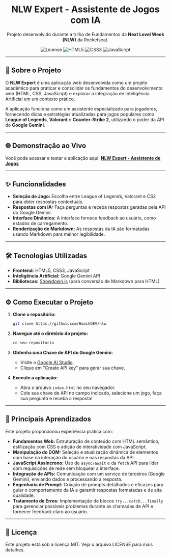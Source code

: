 <h1 align="center">NLW Expert - Assistente de Jogos com IA</h1>

<p align="center">
  Projeto desenvolvido durante a trilha de Fundamentos da <strong>Next Level Week (NLW)</strong> da Rocketseat.
</p>

<p align="center">
  <img alt="License" src="https://img.shields.io/badge/license-MIT-blue.svg">
  <img alt="HTML5" src="https://img.shields.io/badge/HTML5-E34F26?style=for-the-badge&logo=html5&logoColor=white">
  <img alt="CSS3" src="https://img.shields.io/badge/CSS3-1572B6?style=for-the-badge&logo=css3&logoColor=white">
  <img alt="JavaScript" src="https://img.shields.io/badge/JavaScript-F7DF1E?style=for-the-badge&logo=javascript&logoColor=black">
</p>

---

## 🚀 Sobre o Projeto

O **NLW Expert** é uma aplicação web desenvolvida como um projeto acadêmico para praticar e consolidar os fundamentos do desenvolvimento web (HTML, CSS, JavaScript) e explorar a integração de Inteligência Artificial em um contexto prático.

A aplicação funciona como um assistente especializado para jogadores, fornecendo dicas e estratégias atualizadas para jogos populares como **League of Legends**, **Valorant** e **Counter-Strike 2**, utilizando o poder da API do **Google Gemini**.

 <!-- TODO: Substitua pela URL de um screenshot do seu projeto -->

---

## 🌐 Demonstração ao Vivo

Você pode acessar e testar a aplicação aqui: [**NLW Expert - Assistente de Jogos**](https://haackdev.github.io/nlw/)

---

## ✨ Funcionalidades

- **Seleção de Jogo:** Escolha entre League of Legends, Valorant e CS2 para obter respostas contextuais.
- **Respostas com IA:** Faça perguntas e receba respostas geradas pela API do Google Gemini.
- **Interface Dinâmica:** A interface fornece feedback ao usuário, como estados de carregamento.
- **Renderização de Markdown:** As respostas da IA são formatadas usando Markdown para melhor legibilidade.

---

## 🛠️ Tecnologias Utilizadas

- **Frontend:** HTML5, CSS3, JavaScript
- **Inteligência Artificial:** Google Gemini API
- **Bibliotecas:** [Showdown.js](https://github.com/showdownjs/showdown) (para conversão de Markdown para HTML)

---

## ⚙️ Como Executar o Projeto

1. **Clone o repositório:**
   ```bash
   git clone https://github.com/HaackDEV/nlw
   ```

2. **Navegue até o diretório do projeto:**
   ```bash
   cd seu-repositorio
   ```

3. **Obtenha uma Chave de API do Google Gemini:**
   - Visite o [Google AI Studio](https://aistudio.google.com/app/apikey).
   - Clique em "Create API key" para gerar sua chave.

4. **Execute a aplicação:**
   - Abra o arquivo `index.html` no seu navegador.
   - Cole sua chave de API no campo indicado, selecione um jogo, faça sua pergunta e receba a resposta!

---

## 🧠 Principais Aprendizados

Este projeto proporcionou experiência prática com:

- **Fundamentos Web:** Estruturação de conteúdo com HTML semântico, estilização com CSS e adição de interatividade com JavaScript.
- **Manipulação do DOM:** Seleção e atualização dinâmica de elementos com base na interação do usuário e nas respostas da API.
- **JavaScript Assíncrono:** Uso de `async/await` e da `fetch` API para lidar com requisições de rede sem bloquear a interface.
- **Integração de APIs:** Comunicação com um serviço de terceiros (Google Gemini), enviando dados e processando a resposta.
- **Engenharia de Prompt:** Criação de prompts detalhados e eficazes para guiar o comportamento da IA e garantir respostas formatadas e de alta qualidade.
- **Tratamento de Erros:** Implementação de blocos `try...catch...finally` para gerenciar possíveis problemas durante as chamadas de API e fornecer feedback claro ao usuário.

---

## 📄 Licença

Este projeto está sob a licença MIT. Veja o arquivo LICENSE para mais detalhes.
